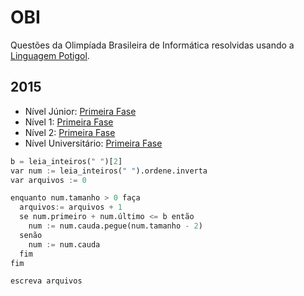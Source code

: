 # OBI
Questões da Olimpíada Brasileira de Informática resolvidas usando a [Linguagem Potigol](http://potigol.github.io).

## 2015
 - Nível Júnior: [Primeira Fase](./2015/junior/fase1)
 - Nível 1: [Primeira Fase](./2015/nivel1/fase1)
 - Nível 2: [Primeira Fase](./2015/nivel2/fase1)
 - Nível Universitário: [Primeira Fase](./2015/universitario/fase1)

   
```python
b = leia_inteiros(" ")[2]
var num := leia_inteiros(" ").ordene.inverta
var arquivos := 0

enquanto num.tamanho > 0 faça
  arquivos:= arquivos + 1
  se num.primeiro + num.último <= b então
    num := num.cauda.pegue(num.tamanho - 2) 
  senão
    num := num.cauda
  fim
fim

escreva arquivos
```
